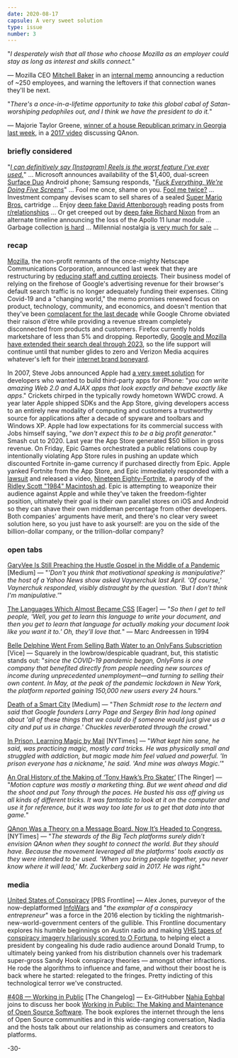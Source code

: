 ```yaml
---
date: 2020-08-17
capsule: A very sweet solution
type: issue
number: 3
---
```


"*I desperately wish that all those who choose Mozilla as an employer could stay as long as interest and skills connect.*"

&mdash; Mozilla CEO [Mitchell Baker](https://twitter.com/MitchellBaker?ref_src=twsrc%5Egoogle%7Ctwcamp%5Eserp%7Ctwgr%5Eauthor) in an [internal memo](https://blog.mozilla.org/wp-content/uploads/2020/08/Message-to-Employees-Change-in-Difficult-Times.pdf) announcing a reduction of ~250 employees, and warning the leftovers if that connection wanes they'll be next.

"*There's a once-in-a-lifetime opportunity to take this global cabal of Satan-worshiping pedophiles out, and I think we have the president to do it.*"

&mdash; Majorie Taylor Greene, [winner of a house Republican primary in Georgia last week](https://www.washingtonpost.com/opinions/2020/08/12/republicans-are-becoming-qanon-party/), in a [2017 video](https://www.youtube.com/watch?v=2rtYok4fdbQ) discussing QAnon.

### briefly considered

"[*I can definitively say \[Instagram\] Reels is the worst feature I've ever used.*](https://www.nytimes.com/2020/08/12/technology/personaltech/tested-facebook-reels-tiktok-clone-dud.html?smid=tw-share)"&nbsp;&hellip;
Microsoft announces availability of the $1,400, dual-screen [Surface Duo](https://www.microsoft.com/en-us/surface/devices/surface-duo?activetab=overview) Android phone; Samsung responds, "[*Fuck Everything, We're Doing Five Screens*](https://www.theonion.com/fuck-everything-were-doing-five-blades-1819584036)"&nbsp;&hellip;
Fool me once, shame on you. [Fool me twice?](https://www.theverge.com/2020/8/12/21364644/twitter-api-v2-new-access-tiers-developer-portal-support-developers?scrolla=5eb6d68b7fedc32c19ef33b4)&nbsp;&hellip;
Investment company devises scam to sell shares of a sealed [Super Mario Bros.](https://arstechnica.com/gaming/2020/08/investment-platform-pays-record-140000-for-sealed-super-mario-bros/) cartridge&nbsp;&hellip;
Enjoy [deep fake David Attenborough](https://www.vice.com/en_us/article/4ay5bn/relationships-subreddit-read-by-ai-generated-david-attenborough-voice) reading posts from [r/relationships](http://www.reddit.com/r/relationships)&nbsp;&hellip;
Or get creeped out by [deep fake Richard Nixon](https://moondisaster.org/film/) from an alternate timeline announcing the loss of the Apollo 11 lunar module&nbsp;&hellip;
Garbage collection [is hard](https://www.theverge.com/2020/8/14/21368602/instagram-kept-deleted-photos-messages-on-servers-year-bug-fixed)&nbsp;&hellip;
Millennial nostalgia [is very much for sale](https://www.airbnb.com/rooms/44577127)&nbsp;&hellip;

### recap

[Mozilla](https://www.mozilla.org/), the non-profit remnants of the once-mighty Netscape Communications Corporation, announced last week that  they are restructuring by [reducing staff and cutting projects](https://blog.mozilla.org/blog/2020/08/11/changing-world-changing-mozilla/). Their business model of relying on the firehose of Google's advertising revenue for their browser's default search traffic is no longer adequately funding their expenses. Citing Covid-19 and a "changing world," the memo promises renewed focus on product, technology, community, and economics, and doesn't mention that they've been [complacent for the last decade](https://en.wikipedia.org/wiki/Firefox#/media/File:Firefox_mascot_-_FISL_16.jpg) while Google Chrome obviated their raison d'être while providing a revenue stream completely disconnected from products and customers. Firefox currently holds marketshare of less than 5% and dropping. Reportedly, [Google and Mozilla have extended their search deal through 2023](https://www.zdnet.com/article/sources-mozilla-extends-its-google-search-deal/), so the life support will continue until that number glides to zero and Verizon Media acquires whatever's left for their [internet brand boneyard](https://www.verizonmedia.com/our-brands).

In 2007, Steve Jobs announced Apple had [a very sweet solution](https://www.youtube.com/watch?v=vKKISOnOCaw&feature=youtu.be&t=29) for developers who wanted to build third-party apps for iPhone: "*you can write amazing Web 2.0 and AJAX apps that look exactly and behave exactly like apps*." Crickets chirped in the typically rowdy hometown WWDC crowd. A year later Apple shipped SDKs and the App Store, giving developers access to an entirely new modality of computing and customers a trustworthy source for applications after a decade of spyware and toolbars and Windows XP. Apple had low expectations for its commercial success with Jobs himself saying, "*we don't expect this to be a big profit generator.*" Smash cut to 2020. Last year the App Store generated $50 billion in gross revenue. On Friday, Epic Games orchestrated a public relations coup by intentionally violating App Store rules in pushing an update which discounted Fortnite in-game currency if purchased directly from Epic. Apple yanked Fortnite from the App Store, and Epic immediately responded with a [lawsuit](https://cdn2.unrealengine.com/apple-complaint-734589783.pdf) and released a video, [Nineteen Eighty-Fortnite](https://www.youtube.com/watch?v=euiSHuaw6Q4), a parody of the [Ridley Scott "1984" Macintosh ad](https://www.youtube.com/watch?v=VtvjbmoDx-I). Epic is attempting to weaponize their audience against Apple and while they've taken the freedom-fighter position, ultimately their goal is their own parallel stores on iOS and Android so they can shave their own middleman percentage from other developers. Both companies' arguments have merit, and there's no clear very sweet solution here, so you just have to ask yourself: are you on the side of the billion-dollar company, or the trillion-dollar company?

### open tabs

[GaryVee Is Still Preaching the Hustle Gospel in the Middle of a Pandemic](https://marker.medium.com/garyvee-is-still-preaching-the-hustle-gospel-in-the-middle-of-a-pandemic-b033b25f0dc) [Medium] &mdash; "*'Don't you think that motivational speaking is manipulative?' the host of a Yahoo News show asked Vaynerchuk last April. 'Of course,' Vaynerchuk responded, visibly distraught by the question. 'But I don’t think I'm manipulative.'*"

[The Languages Which Almost Became CSS](https://eager.io/blog/the-languages-which-almost-were-css/) [Eager] &mdash; "*So then I get to tell people, 'Well, you get to learn this language to write your document, and then you get to learn that language for actually making your document look like you want it to.' Oh, they'll love that.*" &mdash; Marc Andreessen in 1994

[Belle Delphine Went From Selling Bath Water to an OnlyFans Subscription](https://www.vice.com/en_us/article/7kpxjx/belle-delphine-influencer-onlyfans) [Vice] &mdash; Squarely in the lowbrow/despicable quadrant, but, this statistic stands out: "*since the COVID-19 pandemic began, OnlyFans is one company that benefited directly from people needing new sources of income during unprecedented unemployment—and turning to selling their own content. In May, at the peak of the pandemic lockdown in New York, the platform reported gaining 150,000 new users every 24 hours.*"

[Death of a Smart City](https://onezero.medium.com/how-a-band-of-activists-and-one-tech-billionaire-beat-alphabets-smart-city-de19afb5d69e) [Medium] &mdash; "*Then Schmidt rose to the lectern and said that Google founders Larry Page and Sergey Brin had long opined about 'all of these things that we could do if someone would just give us a city and put us in charge.' Chuckles reverberated through the crowd.*"

[In Prison, Learning Magic by Mail](https://www.nytimes.com/2020/08/14/arts/magic-prison.html) [NYTimes] &mdash; "*What kept him sane, he said, was practicing magic, mostly card tricks. He was physically small and struggled with addiction, but magic made him feel valued and powerful. 'In prison everyone has a nickname,' he said. 'And mine was always Magic.'*"

[An Oral History of the Making of ‘Tony Hawk’s Pro Skater’](https://www.theringer.com/2019/8/30/20838769/oral-history-tony-hawk-pro-skater-soundtrack-les-claypool-neversoft-activision) [The Ringer] &mdash; "*Motion capture was mostly a marketing thing. But we went ahead and did the shoot and put Tony through the paces. He busted his ass off giving us all kinds of different tricks. It was fantastic to look at it on the computer and use it for reference, but it was way too late for us to get that data into that game.*"

[QAnon Was a Theory on a Message Board. Now It’s Headed to Congress.](https://www.nytimes.com/2020/08/15/opinion/qanon-marjorie-greene-congress.html) [NYTimes] &mdash; "*The stewards of the Big Tech platforms surely didn’t envision QAnon when they sought to connect the world. But they should have. Because the movement leveraged all the platforms’ tools exactly as they were intended to be used. 'When you bring people together, you never know where it will lead,' Mr. Zuckerberg said in 2017. He was right.*"

### media

[United States of Conspiracy](https://www.youtube.com/watch?v=AVjL5rUx3TM) [PBS Frontline] &mdash; Alex Jones, purveyor of the now-deplatformed [InfoWars](https://www.infowars.com/) and "*the examplar of a conspiracy entrepreneur*" was a force in the 2016 election by tickling the nightmarish-new-world-government centers of the gullible. This Frontline documentary explores his humble beginnings on Austin radio and making [VHS tapes of conspiracy imagery hilariously scored to O Fortuna](https://www.youtube.com/watch?v=Hp76DVFAysA), to helping elect a president by congealing his dude radio audience around Donald Trump, to ultimately being yanked from his distribution channels over his trademark super-gross Sandy Hook conspiracy theories &mdash; amongst other infractions. He rode the algorithms to influence and fame, and without their boost he is back where he started: relegated to the fringes. Pretty indicting of this technological terror we've constructed.

[#408 &mdash; Working in Public](https://changelog.com/podcast/408) [The Changelog] &mdash; Ex-GitHubber [Nahia Eghbal](https://nadiaeghbal.com/) joins to discuss her book [Working in Public: The Making and Maintenance of Open Source Software](https://www.amazon.com/dp/0578675862/). The book explores the internet through the lens of Open Source communities and in this wide-ranging conversation, Nadia and the hosts talk about our relationship as consumers and creators to platforms.

-30-